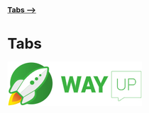 [**<h3>Tabs --><h3>**](https://maximmorkovnik.github.io/Tabs/)
  
<h1>Tabs</h1>

[![wayup.in](img/logo.jpg)](https://wayup.in)

